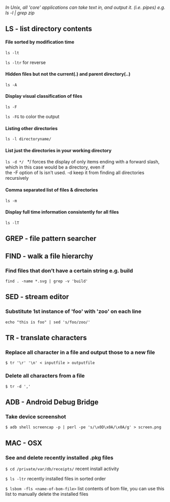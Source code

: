 
*In Unix, all 'core' applications can take text in, and output it. (i.e. pipes) e.g. ls -l | grep zip*


## LS - list directory contents

#### File sorted by modification time
`ls -lt` 

`ls -ltr` for reverse 

#### Hidden files but not the current(.) and parent directory(..)
`ls -A`

#### Display visual classification of files
`ls -F` 

`ls -FG` to color the output

#### Listing other directories
`ls -l directoryname/`

#### List just the directories in your working directory
`ls -d */ ` */ forces the display of only items ending with a forward slash, which in this case would be a directory, even if     
            the -F option of ls isn't used. -d keep it from finding all directories recursively 

#### Comma separated list of files & directories
`ls -m`

#### Display full time information consistently for all files
`ls -lT`

## GREP - file pattern searcher

## FIND - walk a file hierarchy

### Find files that don’t have a certain string e.g. build
`find . -name *.svg | grep -v 'build'`

## SED - stream editor 
### Substitute 1st instance of 'foo' with 'zoo' on each line
`echo "this is foo" | sed 's/foo/zoo/'`

## TR - translate characters
### Replace all character in a file and output those to a new file
`$ tr '\r' '\n' < inputfile > outputfile`

### Delete all characters from a file
`$ tr -d ','`

## ADB - Android Debug Bridge
### Take device screenshot
`$ adb shell screencap -p | perl -pe 's/\x0D\x0A/\x0A/g' > screen.png`

## MAC - OSX
### See and delete recently installed .pkg files 

`$ cd /private/var/db/receipts/`	recent install activity

`$ ls -ltr`				recently installed files in sorted order

`$ lsbom -fls <name-of-bom-file>`	list contents of bom file, you can use this list to manually delete the installed files
